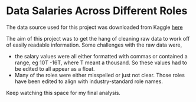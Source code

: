 # Data Salaries Across Different Roles

The data source used for this project was downloaded from Kaggle [here](https://www.kaggle.com/datasets/shreyanshverma27/data-scientist-salaries-8000-companies)

The aim of this project was to get the hang of cleaning raw data to work off of easily readable information. Some challenges with the raw data were,
- the salary values were all either formatted with commas or contained a range, eg 10T -16T, where T meant a thousand. So these values had to be edited to all appear as a float.
- Many of the roles were either misspelled or just not clear. Those roles have been edited to align with industry-standard role names.

Keep watching this space for my final analysis.
